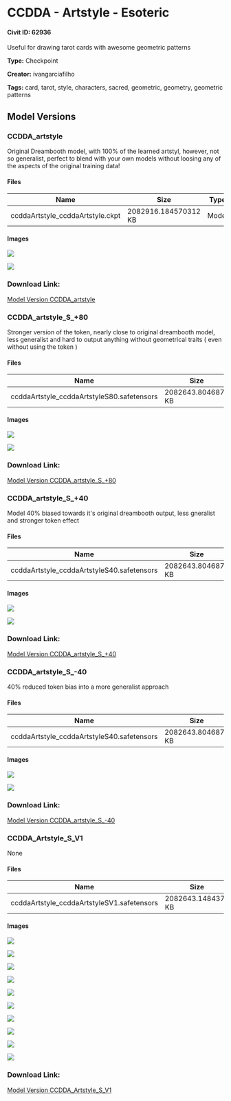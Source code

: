 # CCDDA - Artstyle - Esoteric

#### Civit ID: 62936

<p>Useful for  drawing tarot cards with awesome geometric patterns</p>

**Type:** Checkpoint

**Creator:** ivangarciafilho

**Tags:** card, tarot, style, characters, sacred, geometric, geometry, geometric patterns

## Model Versions

### CCDDA_artstyle

<p>Original  Dreambooth  model, with 100% of the learned artstyl, however, not so  generalist,  perfect to  blend  with  your own models without loosing any of the aspects of  the original training data!</p>

#### Files

| Name | Size | Type | Format | Download Url | AutoV1 | AutoV2 | SHA256 | CRC32 | BLAKE3 |
| --- | --- | --- | --- | --- | --- | --- | --- | --- | --- |
| ccddaArtstyle_ccddaArtstyle.ckpt | 2082916.184570312 KB | Model | PickleTensor | https://civitai.com/api/download/models/69188 | 5C742E44 | 388F083CAD | 388F083CAD748FB9AC336A7394AB556EA6D703E2AD77BA939C7A616EA7A6F38D | D96F6CA6 | 5C28707F1E17DD83946640CB43410AE184BB28CC52C29EC0973429B1F185FFA5 |

#### Images

<p><img src="https://image.civitai.com/xG1nkqKTMzGDvpLrqFT7WA/f4d7b7ad-68d8-4049-ab43-ea04e1010feb/width=450/771821.jpeg" /></p>

<p><img src="https://image.civitai.com/xG1nkqKTMzGDvpLrqFT7WA/2ce9e5c2-14ab-4552-b04f-024f13548087/width=450/771822.jpeg" /></p>

### Download Link:

[Model Version CCDDA_artstyle](https://civitai.com/api/download/models/69188)

### CCDDA_artstyle_S_+80

<p>Stronger version of the token, nearly close to original dreambooth model, less generalist and hard to output anything without geometrical traits ( even without using the token )</p>

#### Files

| Name | Size | Type | Format | Download Url | AutoV1 | AutoV2 | SHA256 | CRC32 | BLAKE3 |
| --- | --- | --- | --- | --- | --- | --- | --- | --- | --- |
| ccddaArtstyle_ccddaArtstyleS80.safetensors | 2082643.8046875 KB | Model | SafeTensor | https://civitai.com/api/download/models/69174 | 0E5BD0BF | 0BE6726E47 | 0BE6726E475AA1BB41EB4255D61012211A3544586F0373B13E895EFF6A97C6B1 | D2AA54D6 | D355A837AAF67CF813265EFB98F93F1588C835DA9AB1983FB4C7E385DDC8D620 |

#### Images

<p><img src="https://image.civitai.com/xG1nkqKTMzGDvpLrqFT7WA/5a7eca3b-90bf-449b-90a0-07246bca1749/width=450/771709.jpeg" /></p>

<p><img src="https://image.civitai.com/xG1nkqKTMzGDvpLrqFT7WA/b1d90aa2-5a64-4d4d-a3ff-2f57465801cb/width=450/771710.jpeg" /></p>

### Download Link:

[Model Version CCDDA_artstyle_S_+80](https://civitai.com/api/download/models/69174)

### CCDDA_artstyle_S_+40

<p>Model 40% biased towards it's original   dreambooth output, less gneralist and stronger token effect</p>

#### Files

| Name | Size | Type | Format | Download Url | AutoV1 | AutoV2 | SHA256 | CRC32 | BLAKE3 |
| --- | --- | --- | --- | --- | --- | --- | --- | --- | --- |
| ccddaArtstyle_ccddaArtstyleS40.safetensors | 2082643.8046875 KB | Model | SafeTensor | https://civitai.com/api/download/models/69155 | E95310AF | B4BE82E182 | B4BE82E18261E8F2C1AF68D7823A3E7C9B4F42EBEE83C94DA7CEBED956D1ABF1 | C27E416D | FC5643033B194441B9C9999B39BFA29510FC34AAEA54AF9B53191237B0E16470 |

#### Images

<p><img src="https://image.civitai.com/xG1nkqKTMzGDvpLrqFT7WA/c9cde6e3-d51e-47c5-bd36-6b2a4b74f32e/width=450/771614.jpeg" /></p>

<p><img src="https://image.civitai.com/xG1nkqKTMzGDvpLrqFT7WA/adcdf53d-a416-4527-8138-cf673b0c2daf/width=450/771615.jpeg" /></p>

### Download Link:

[Model Version CCDDA_artstyle_S_+40](https://civitai.com/api/download/models/69155)

### CCDDA_artstyle_S_-40

<p>40% reduced token bias  into a more  generalist approach</p>

#### Files

| Name | Size | Type | Format | Download Url | AutoV1 | AutoV2 | SHA256 | CRC32 | BLAKE3 |
| --- | --- | --- | --- | --- | --- | --- | --- | --- | --- |
| ccddaArtstyle_ccddaArtstyleS40.safetensors | 2082643.8046875 KB | Model | SafeTensor | https://civitai.com/api/download/models/69124 | 9242D421 | 43EF6DAD20 | 43EF6DAD2018FA6587C029102CB091F5BC211191F28EF7E4D1CE25995A8D703A | C18299A9 | 2A886EB8A1E78FE1710D6387C48A1A131DF92C1D0D38F138A1F69F48DE683515 |

#### Images

<p><img src="https://image.civitai.com/xG1nkqKTMzGDvpLrqFT7WA/1702c470-ffd1-4269-850b-082774068285/width=450/771523.jpeg" /></p>

<p><img src="https://image.civitai.com/xG1nkqKTMzGDvpLrqFT7WA/8699a99d-5056-4a7d-8a25-06b427faf61a/width=450/771514.jpeg" /></p>

### Download Link:

[Model Version CCDDA_artstyle_S_-40](https://civitai.com/api/download/models/69124)

### CCDDA_Artstyle_S_V1

None

#### Files

| Name | Size | Type | Format | Download Url | AutoV1 | AutoV2 | SHA256 | CRC32 | BLAKE3 |
| --- | --- | --- | --- | --- | --- | --- | --- | --- | --- |
| ccddaArtstyle_ccddaArtstyleSV1.safetensors | 2082643.1484375 KB | Model | SafeTensor | https://civitai.com/api/download/models/67447 | A8434AAD | 53F4BF3708 | 53F4BF3708CA26D0BFEBE510D23E8113C17874C46230FA4CB90A793296E4CFE9 | 948432C2 | B2ACC35F6171F31D0529C63E5AE0E4C504D3F01F2ED95162E6386CA91D985A14 |

#### Images

<p><img src="https://image.civitai.com/xG1nkqKTMzGDvpLrqFT7WA/2434712e-a6eb-407f-a023-abb5eaef074e/width=450/749642.jpeg" /></p>

<p><img src="https://image.civitai.com/xG1nkqKTMzGDvpLrqFT7WA/90c9ff32-a969-473a-870f-789f8cb07fb6/width=450/771682.jpeg" /></p>

<p><img src="https://image.civitai.com/xG1nkqKTMzGDvpLrqFT7WA/a558e250-9675-45f8-a57e-504539271fbd/width=450/749647.jpeg" /></p>

<p><img src="https://image.civitai.com/xG1nkqKTMzGDvpLrqFT7WA/bbe44223-4597-4b6c-b422-e55de8acdaff/width=450/749646.jpeg" /></p>

<p><img src="https://image.civitai.com/xG1nkqKTMzGDvpLrqFT7WA/e64385bb-975b-4f99-a522-4d8bb9b9d6c1/width=450/749645.jpeg" /></p>

<p><img src="https://image.civitai.com/xG1nkqKTMzGDvpLrqFT7WA/d9a63f90-f9cf-424e-b40f-6c25bee1fa6d/width=450/749644.jpeg" /></p>

<p><img src="https://image.civitai.com/xG1nkqKTMzGDvpLrqFT7WA/301dba89-4d9e-4572-a160-a9c922100883/width=450/749643.jpeg" /></p>

<p><img src="https://image.civitai.com/xG1nkqKTMzGDvpLrqFT7WA/7347ffb9-1c4c-4b85-9ff5-6599127f6043/width=450/751864.jpeg" /></p>

<p><img src="https://image.civitai.com/xG1nkqKTMzGDvpLrqFT7WA/8ea5f84d-b1f2-48d7-bb61-2b734501b186/width=450/751866.jpeg" /></p>

<p><img src="https://image.civitai.com/xG1nkqKTMzGDvpLrqFT7WA/e3246dfa-6708-48ca-9e53-5fb626948be7/width=450/751863.jpeg" /></p>

### Download Link:

[Model Version CCDDA_Artstyle_S_V1](https://civitai.com/api/download/models/67447)

